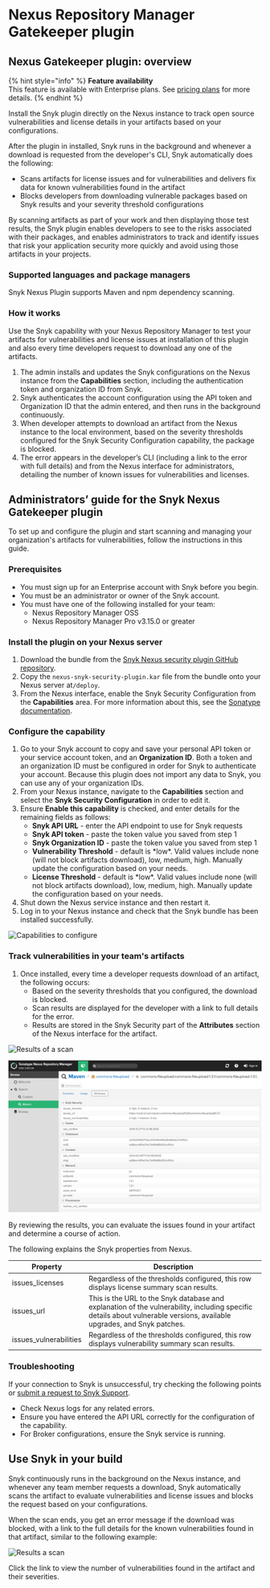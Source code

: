 # Nexus Repository Manager Gatekeeper plugin

## **Nexus Gatekeeper plugin: overview**

{% hint style="info" %}
**Feature availability**\
This feature is available with Enterprise plans. See [pricing plans](https://snyk.io/plans/) for more details.
{% endhint %}

Install the Snyk plugin directly on the Nexus instance to track open source vulnerabilities and license details in your artifacts based on your configurations.

After the plugin in installed, Snyk runs in the background and whenever a download is requested from the developer's CLI, Snyk automatically does the following:

* Scans artifacts for license issues and for vulnerabilities and delivers fix data for known vulnerabilities found in the artifact
* Blocks developers from downloading vulnerable packages based on Snyk results and your severity threshold configurations

By scanning artifacts as part of your work and then displaying those test results, the Snyk plugin enables developers to see to the risks associated with their packages, and enables administrators to track and identify issues that risk your application security more quickly and avoid using those artifacts in your projects.

### **Supported languages and package managers**

Snyk Nexus Plugin supports Maven and npm dependency scanning.

### **How it works**

Use the Snyk capability with your Nexus Repository Manager to test your artifacts for vulnerabilities and license issues at installation of this plugin and also every time developers request to download any one of the artifacts.

1. The admin installs and updates the Snyk configurations on the Nexus instance from the **Capabilities** section, including the authentication token and organization ID from Snyk.
2. Snyk authenticates the account configuration using the API token and Organization ID that the admin entered, and then runs in the background continuously.
3. When developer attempts to download an artifact from the Nexus instance to the local environment, based on the severity thresholds configured for the Snyk Security Configuration capability, the package is blocked.
4. The error appears in the developer’s CLI (including a link to the error with full details) and from the Nexus interface for administrators, detailing the number of known issues for vulnerabilities and licenses.

## Administrators’ guide for the Snyk Nexus Gatekeeper plugin

To set up and configure the plugin and start scanning and managing your organization's artifacts for vulnerabilities, follow the instructions in this guide.

### Prerequisites

* You must sign up for an Enterprise account with Snyk before you begin.
* You must be an administrator or owner of the Snyk account.
* You must have one of the following installed for your team:
  * Nexus Repository Manager OSS
  * Nexus Repository Manager Pro v3.15.0 or greater

### Install the plugin on your Nexus server

1. Download the bundle from the [Snyk Nexus security plugin GitHub repository](https://github.com/snyk/nexus-snyk-security-plugin/releases).
2. Copy the `nexus-snyk-security-plugin.kar` file from the bundle onto your Nexus server at`/deploy`.
3. From the Nexus interface, enable the Snyk Security Configuration from the **Capabilities** area. For more information about this, see the [Sonatype documentation](https://help.sonatype.com/repomanager2/configuration/accessing-and-configuring-capabilities).

### **Configure the capability**

1. Go to your Snyk account to copy and save your personal API token or your service account token, and an **Organization ID**. Both a token and an organization ID must be configured in order for Snyk to authenticate your account. Because this plugin does not import any data to Snyk, you can use any of your organization IDs.
2. From your Nexus instance, navigate to the **Capabilities** section and select the **Snyk Security Configuration** in order to edit it.
3. Ensure **Enable this capability** is checked, and enter details for the remaining fields as follows:
   * **Snyk API URL** - enter the API endpoint to use for Snyk requests
   * **Snyk API token** - paste the token value you saved from step 1
   * **Snyk Organization ID** - paste the token value you saved from step 1
   * **Vulnerability Threshold** - default is \*low\*. Valid values include none (will not block artifacts download), low, medium, high. Manually update the configuration based on your needs.
   * **License Threshold** - default is \*low\*. Valid values include none (will not block artifacts download), low, medium, high. Manually update the configuration based on your needs.
4. Shut down the Nexus service instance and then restart it.
5. Log in to your Nexus instance and check that the Snyk bundle has been installed successfully.

![Capabilities to configure](../../.gitbook/assets/uuid-9745b82a-ed7e-bce0-75dd-0070514f274d-en.png)

### Track vulnerabilities in your team's artifacts

1. Once installed, every time a developer requests download of an artifact, the following occurs:
   * Based on the severity thresholds that you configured, the download is blocked.
   * Scan results are displayed for the developer with a link to full details for the error.
   * Results are stored in the Snyk Security part of the **Attributes** section of the Nexus interface for the artifact.

![Results of a scan](../../.gitbook/assets/uuid-a2c354a2-21ca-bdfb-7862-a2ef26eec59e-en.png)

![Attributes showing results of a scan](<../../.gitbook/assets/image (33) (1) (1) (1) (1) (1) (1) (1) (1) (1) (1) (1) (1) (1) (1) (1) (1) (1) (1) (1) (1) (1) (2).png>)

By reviewing the results, you can evaluate the issues found in your artifact and determine a course of action.

The following explains the Snyk properties from Nexus.

| **Property**            | **Description**                                                                                                                                                        |
| ----------------------- | ---------------------------------------------------------------------------------------------------------------------------------------------------------------------- |
| issues\_licenses        | Regardless of the thresholds configured, this row displays license summary scan results.                                                                               |
| issues\_url             | This is the URL to the Snyk database and explanation of the vulnerability, including specific details about vulnerable versions, available upgrades, and Snyk patches. |
| issues\_vulnerabilities | Regardless of the thresholds configured, this row displays vulnerability summary scan results.                                                                         |

### Troubleshooting

If your connection to Snyk is unsuccessful, try checking the following points or [submit a request to Snyk Support](https://support.snyk.io/hc/en-us/requests/new).

* Check Nexus logs for any related errors.
* Ensure you have entered the API URL correctly for the configuration of the capability.
* For Broker configurations, ensure the Snyk service is running.

## **Use Snyk in your build**

Snyk continuously runs in the background on the Nexus instance, and whenever any team member requests a download, Snyk automatically scans the artifact to evaluate vulnerabilities and license issues and blocks the request based on your configurations.

When the scan ends, you get an error message if the download was blocked, with a link to the full details for the known vulnerabilities found in that artifact, similar to the following example:

![Results a scan](../../.gitbook/assets/uuid-a2c354a2-21ca-bdfb-7862-a2ef26eec59e-en.png)

Click the link to view the number of vulnerabilities found in the artifact and their severities.
